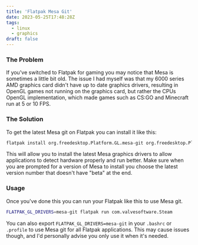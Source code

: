 ```yaml
---
title: 'Flatpak Mesa Git'
date: 2023-05-25T17:48:28Z
tags:
  - linux
  - graphics
draft: false
---
```


### The Problem

If you've switched to Flatpak for gaming you may notice that Mesa is sometimes a little bit old. The issue I had myself was that my 6000 series AMD graphics card didn't have up to date graphics drivers, resulting in OpenGL games not running on the graphics card, but rather the CPUs OpenGL implementation, which made games such as CS:GO and Minecraft run at 5 or 10 FPS.

### The Solution

To get the latest Mesa git on Flatpak you can install it like this:

```sh
flatpak install org.freedesktop.Platform.GL.mesa-git org.freedesktop.Platform.GL32.mesa-git
```

This will allow you to install the latest Mesa graphics drivers to allow applications to detect hardware properly and run better. Make sure when you are prompted for a version of Mesa to install you choose the latest version number that doesn't have "beta" at the end.

### Usage

Once you've done this you can run your Flatpak like this to use Mesa git.

```sh
FLATPAK_GL_DRIVERS=mesa-git flatpak run com.valvesoftware.Steam
```

You can also export `FLATPAK_GL_DRIVERS=mesa-git` in your `.bashrc` or `.profile` to use Mesa git for all Flatpak applications. This may cause issues though, and I'd personally advise you only use it when it's needed.
